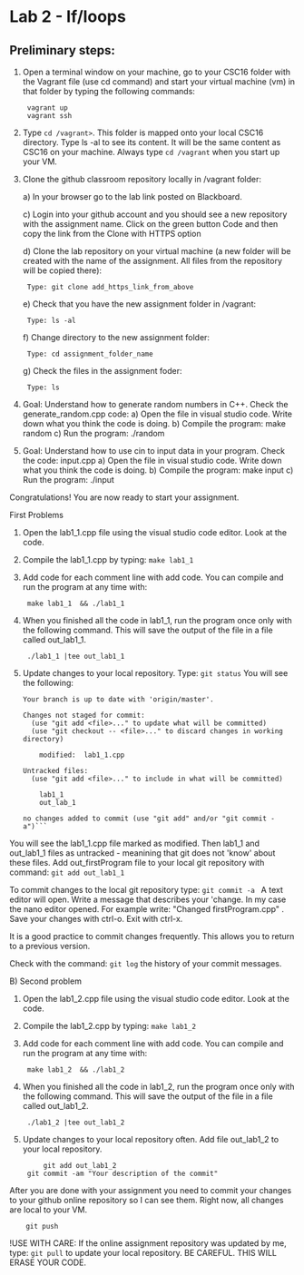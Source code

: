 # Lab 2 - If/loops 

## Preliminary steps: 

1. Open a terminal window on your machine, go to your CSC16 folder with the Vagrant file (use cd command)  and start your virtual machine (vm) in that folder by typing the following commands: 

		vagrant up
		vagrant ssh 

2. Type `cd /vagrant>`. This folder is mapped onto your local CSC16 directory. Type ls -al to see its content. It will be the same content as CSC16 on your machine. Always type `cd /vagrant` when you start up your VM.

3. Clone the github classroom repository locally in /vagrant folder:
	
	a) In your browser go to the lab link posted on Blackboard.
	
	c)  Login into your github account and you should see a new repository with 
	the assignment name. Click on the green button Code and then copy the link from the Clone with HTTPS option
	
	d) Clone the lab repository on your virtual machine (a new folder will be created with the name of the assignment. All files from the repository will be copied there): 
		
		Type: git clone add_https_link_from_above  
	
	e) Check that you have the new assignment folder in /vagrant: 
		
		Type: ls -al
	
	f) Change directory to the new assignment folder: 
		
		Type: cd assignment_folder_name
	
	g) Check the files in the assignment foder: 
		
		Type: ls     

4. Goal: Understand how to generate random numbers in C++. Check the generate_random.cpp code:
	a) Open the file in visual studio code. Write down what you think the code is doing.
	b) Compile the program: make random
	c) Run the program: ./random

5. Goal: Understand how to use cin to input data in your program. Check the code: input.cpp
	a) Open the file in visual studio code. Write down what you think the code is doing.
	b) Compile the program: make input
	c) Run the program: ./input

Congratulations! You are now ready to start your assignment.




First Problems

1) Open the lab1_1.cpp file using the visual studio code editor. Look at the code. 
2) Compile the lab1_1.cpp by typing: `make lab1_1`
3) Add code for each comment line with add code. You can compile and run the program at any time with:
	
		make lab1_1  && ./lab1_1
4) When you finished all the code in lab1_1, run the program once only with the following command. This will save the output of the file in a file called out_lab1_1.
	
		./lab1_1 |tee out_lab1_1
5) Update changes to your local repository. Type: `git status`
You will see the following: 
	
	```On branch master
	Your branch is up to date with 'origin/master'.
	
	Changes not staged for commit:
	  (use "git add <file>..." to update what will be committed)
	  (use "git checkout -- <file>..." to discard changes in working directory)
	
		modified:  lab1_1.cpp
	
	Untracked files:
	  (use "git add <file>..." to include in what will be committed)
	
		lab1_1
		out_lab_1
	
	no changes added to commit (use "git add" and/or "git commit -a")```

You will see the lab1_1.cpp file marked as modified. Then lab1_1 and out_lab1_1 files as untracked - meanining that git does not 'know' about these files. Add out_firstProgram file to your local git repository with command: `git add out_lab1_1`
	
To commit changes to the local git repository type: `git commit -a `
A text editor will open. Write a message that describes your 'change. In my case the nano editor opened. For example write: "Changed firstProgram.cpp" . Save your changes with ctrl-o. Exit with ctrl-x. 

It is a good practice to commit changes frequently. This allows you to return to a previous version. 
	
Check with the command: `git log` the history of your commit messages. 
	
B) Second problem 

1) Open the lab1_2.cpp file using the visual studio code editor. Look at the code. 
2) Compile the lab1_2.cpp by typing: `make lab1_2`
3) Add code for each comment line with add code. You can compile and run the program at any time with:

		make lab1_2  && ./lab1_2
4) When you finished all the code in lab1_2, run the program once only with the following command. This will save the output of the file in a file called out_lab1_2.

		./lab1_2 |tee out_lab1_2
5) Update changes to your local repository often. Add file out_lab1_2 to your local repository.
	
        	git add out_lab1_2
		git commit -am "Your description of the commit"

After you are done with your assignment you need to commit your changes to your github online repository so I can see them. Right now, all changes are local to your VM. 
	
		git push

!USE WITH CARE: If the online assignment repository was updated by me, type: `git pull` to update your local repository. BE CAREFUL. THIS WILL ERASE YOUR CODE. 






